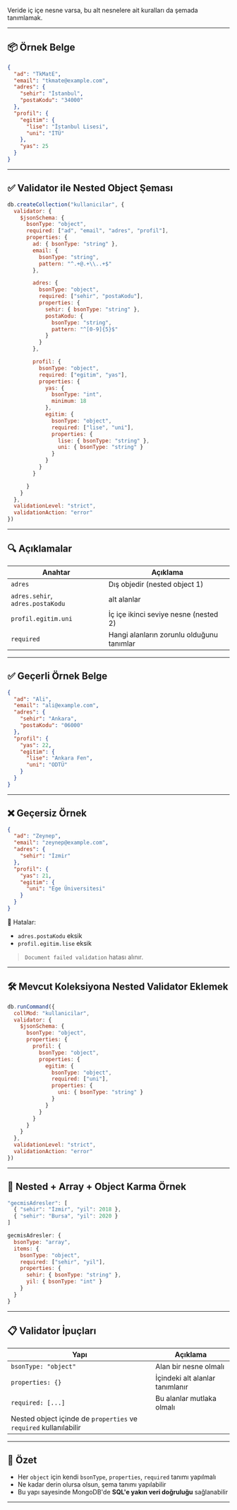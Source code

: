 
Veride iç içe nesne varsa, bu alt nesnelere ait kuralları da şemada tanımlamak.

---

## 📦 Örnek Belge

```json
{
  "ad": "TkMatE",
  "email": "tkmate@example.com",
  "adres": {
    "sehir": "İstanbul",
    "postaKodu": "34000"
  },
  "profil": {
    "egitim": {
      "lise": "İstanbul Lisesi",
      "uni": "İTÜ"
    },
    "yas": 25
  }
}
```

---

## ✅ Validator ile Nested Object Şeması

```js
db.createCollection("kullanicilar", {
  validator: {
    $jsonSchema: {
      bsonType: "object",
      required: ["ad", "email", "adres", "profil"],
      properties: {
        ad: { bsonType: "string" },
        email: {
          bsonType: "string",
          pattern: "^.+@.+\\..+$"
        },

        adres: {
          bsonType: "object",
          required: ["sehir", "postaKodu"],
          properties: {
            sehir: { bsonType: "string" },
            postaKodu: {
              bsonType: "string",
              pattern: "^[0-9]{5}$"
            }
          }
        },

        profil: {
          bsonType: "object",
          required: ["egitim", "yas"],
          properties: {
            yas: {
              bsonType: "int",
              minimum: 18
            },
            egitim: {
              bsonType: "object",
              required: ["lise", "uni"],
              properties: {
                lise: { bsonType: "string" },
                uni: { bsonType: "string" }
              }
            }
          }
        }

      }
    }
  },
  validationLevel: "strict",
  validationAction: "error"
})
```

---

## 🔍 Açıklamalar

|Anahtar|Açıklama|
|---|---|
|`adres`|Dış objedir (nested object 1)|
|`adres.sehir`, `adres.postaKodu`|alt alanlar|
|`profil.egitim.uni`|İç içe ikinci seviye nesne (nested 2)|
|`required`|Hangi alanların zorunlu olduğunu tanımlar|

---

## ✅ Geçerli Örnek Belge

```json
{
  "ad": "Ali",
  "email": "ali@example.com",
  "adres": {
    "sehir": "Ankara",
    "postaKodu": "06000"
  },
  "profil": {
    "yas": 22,
    "egitim": {
      "lise": "Ankara Fen",
      "uni": "ODTÜ"
    }
  }
}
```

---

## ❌ Geçersiz Örnek

```json
{
  "ad": "Zeynep",
  "email": "zeynep@example.com",
  "adres": {
    "sehir": "İzmir"
  },
  "profil": {
    "yas": 21,
    "egitim": {
      "uni": "Ege Üniversitesi"
    }
  }
}
```

🔻 Hatalar:

- `adres.postaKodu` eksik
- `profil.egitim.lise` eksik

> `Document failed validation` hatası alınır.

---

## 🛠️ Mevcut Koleksiyona Nested Validator Eklemek

```js
db.runCommand({
  collMod: "kullanicilar",
  validator: {
    $jsonSchema: {
      bsonType: "object",
      properties: {
        profil: {
          bsonType: "object",
          properties: {
            egitim: {
              bsonType: "object",
              required: ["uni"],
              properties: {
                uni: { bsonType: "string" }
              }
            }
          }
        }
      }
    }
  },
  validationLevel: "strict",
  validationAction: "error"
})
```

---

## 🔁 Nested + Array + Object Karma Örnek

```js
"gecmisAdresler": [
  { "sehir": "İzmir", "yil": 2018 },
  { "sehir": "Bursa", "yil": 2020 }
]
```

```js
gecmisAdresler: {
  bsonType: "array",
  items: {
    bsonType: "object",
    required: ["sehir", "yil"],
    properties: {
      sehir: { bsonType: "string" },
      yil: { bsonType: "int" }
    }
  }
}
```

---

## 📋 Validator İpuçları

|Yapı|Açıklama|
|---|---|
|`bsonType: "object"`|Alan bir nesne olmalı|
|`properties: {}`|İçindeki alt alanlar tanımlanır|
|`required: [...]`|Bu alanlar mutlaka olmalı|
|Nested object içinde de `properties` ve `required` kullanılabilir||

---

## 🎯 Özet

- Her `object` için kendi `bsonType`, `properties`, `required` tanımı yapılmalı
- Ne kadar derin olursa olsun, şema tanımı yapılabilir
- Bu yapı sayesinde MongoDB'de **SQL'e yakın veri doğruluğu** sağlanabilir

---

